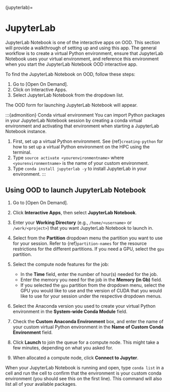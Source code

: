 (jupyterlab)=
# JupyterLab

JupyterLab Notebook is one of the interactive apps on OOD. This section will provide a walkthrough of setting up and using this app. The general workflow is to create a virtual Python environment, ensure that JupyterLab Notebook uses your virtual environment, and reference this environment when you start the JupyterLab Notebook OOD interactive app.

To find the JupyterLab Notebook on OOD, follow these steps:

1. Go to [Open On Demand].
1. Click on Interactive Apps.
1. Select JupyterLab Notebook from the dropdown list.

The OOD form for launching JupyterLab Notebook will appear.

:::{admonition} Conda virtual environment
You can import Python packages in your JupyterLab Notebook session by creating a conda virtual environment and activating that environment when starting a JupyterLab Notebook instance.

1. First, set up a virtual Python environment. See {ref}`creating-python` for how to set up a virtual Python environment on the HPC using the terminal.
1. Type `source activate <yourenvironmentname>` where `<yourenvironmentname>` is the name of your custom environment.
1. Type `conda install jupyterlab -y` to install JupyterLab in your environment.
:::

##  Using OOD to launch JupyterLab Notebook
1. Go to [Open On Demand].
1. Click **Interactive Apps**, then select **JupyterLab Notebook**.
1. Enter your **Working Directory** (e.g., `/home/<username>` or `/work/<project>`) that you want JupyterLab Notebook to launch in.
1. Select from the **Partition** dropdown menu the partition you want to use for your session. Refer to {ref}`partition-names` for the resource restrictions for the different partitions. If you need a GPU, select the `gpu` partition.
1. Select the compute node features for the job:
   - In the **Time** field, enter the number of hour(s) needed for the job.
   - Enter the memory you need for the job in the **Memory (in Gb)** field.
   - If you selected the `gpu` partition from the dropdown menu, select the GPU you would like to use and the version of CUDA that you would like to use for your session under the respective dropdown menus.

1. Select the Anaconda version you used to create your virtual Python environment in the **System-wide Conda Module** field.
1. Check the **Custom Anaconda Environment** box, and enter the name of your custom virtual Python environment in the **Name of Custom Conda Environment** field.
1. Click **Launch** to join the queue for a compute node. This might take a few minutes, depending on what you asked for.
1. When allocated a compute node, click **Connect to Jupyter**.

When your JupyterLab Notebook is running and open, type `conda list` in a cell and run the cell to confirm that the environment is your custom conda environment (you should see this on the first line). This command will also list all of your available packages.
